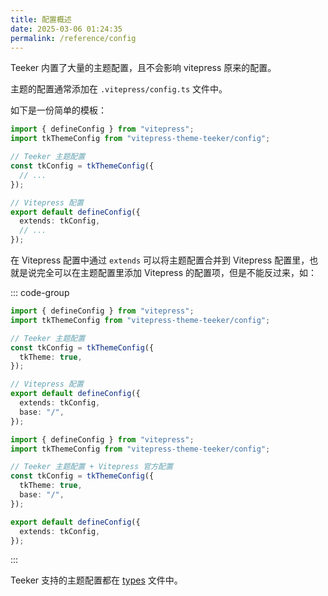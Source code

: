 ```yaml
---
title: 配置概述
date: 2025-03-06 01:24:35
permalink: /reference/config
---
```


Teeker 内置了大量的主题配置，且不会影响 vitepress 原来的配置。

主题的配置通常添加在 `.vitepress/config.ts` 文件中。

如下是一份简单的模板：

```ts
import { defineConfig } from "vitepress";
import tkThemeConfig from "vitepress-theme-teeker/config";

// Teeker 主题配置
const tkConfig = tkThemeConfig({
  // ...
});

// Vitepress 配置
export default defineConfig({
  extends: tkConfig,
  // ...
});
```

在 Vitepress 配置中通过 `extends` 可以将主题配置合并到 Vitepress 配置里，也就是说完全可以在主题配置里添加 Vitepress 的配置项，但是不能反过来，如：

::: code-group

```ts [各自配置]
import { defineConfig } from "vitepress";
import tkThemeConfig from "vitepress-theme-teeker/config";

// Teeker 主题配置
const tkConfig = tkThemeConfig({
  tkTheme: true,
});

// Vitepress 配置
export default defineConfig({
  extends: tkConfig,
  base: "/",
});
```

```ts [统一配置]
import { defineConfig } from "vitepress";
import tkThemeConfig from "vitepress-theme-teeker/config";

// Teeker 主题配置 + Vitepress 官方配置
const tkConfig = tkThemeConfig({
  tkTheme: true,
  base: "/",
});

export default defineConfig({
  extends: tkConfig,
});
```

:::

Teeker 支持的主题配置都在 [types](https://github.com/Kele-Bingtang/vitepress-theme-teeker/blob/master/vitepress-theme-teeker/src/config/types.ts) 文件中。
